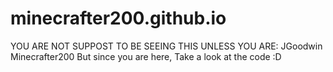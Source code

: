 # minecrafter200.github.io
YOU ARE NOT SUPPOST TO BE SEEING THIS UNLESS YOU ARE:
    JGoodwin
    Minecrafter200
But since you are here, Take a look at the code :D
